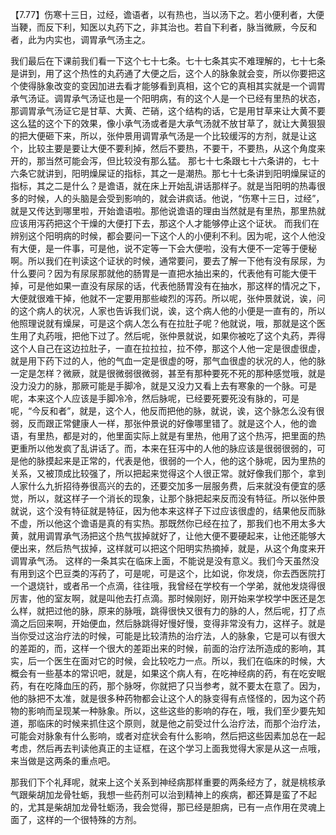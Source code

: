 【7.77】伤寒十三日，过经，谵语者，以有热也，当以汤下之。若小便利者，大便当鞕，而反下利，知医以丸药下之，非其治也。若自下利者，脉当微厥，今反和者，此为内实也，调胃承气汤主之。

我们最后在下课前我们看一下这个七十七条。七十七条其实不难理解的，七十七条是讲到，用了这个热性的丸药通了大便之后，这个人的脉象就会变，所以你要把这个使得脉象改变的变因加进去看才能够看到真相，这个它的真相其实就是一个调胃承气汤证。调胃承气汤证也是一个阳明病，有的这个人是一个已经有里热的状态，那调胃承气汤证它是甘草、大黄、芒硝，这个结构的话，它是用甘草来让大黄不要这么猛的这个下的效果，像小承气汤或者是大承气汤就不放甘草了，就让大黄狠狠的把大便砸下来，所以，张仲景用调胃承气汤是一个比较缓泻的方剂，就是让这个，比较主要是要让大便不要利掉，然后不要热，不要干，不要热，从这个角度来开的，那当然可能会泻，但比较没有那么猛。
那七十七条跟七十六条讲的，七十六条它就讲到，阳明燥屎证的指标，其之一是潮热。那七十七条讲到阳明燥屎证的指标，其之二是什么？是谵语，就在床上开始乱讲话那样子。就是当阳明的热毒很多的时候，人的头脑是会受到影响的，就会讲疯话。他说，“伤寒十三日，过经”，就是又传达到哪里啦，开始谵语啦。那他说谵语的理由当然就是有里热，那里热就应该用泻药把这个干燥的大便打下去，那这个人才能够停止这个证状。
而我们在辨别这个阳明病的时候，都会要问一下这个人的小便利不利。因为呢，这个人他没有大便，是一件事，可是他，说不定等一下会大便啦，没有大便不一定等于便秘啊。所以我们在判读这个证状的时候，通常要问，要去了解一下他有没有尿尿，为什么要问？因为有尿尿那就他的肠胃是一直把水抽出来的，代表他有可能大便干掉，可是他如果一直没有尿尿的话，代表他肠胃没有在抽水，那这样的情况之下，大便就很难干掉，他就不一定要用那些峻烈的泻药。所以呢，张仲景就说，诶，问的这个病人的状况，人家也告诉我们说，诶，这个病人他的小便是一直有的，所以他照理说就有燥屎，可是这个病人怎么有在拉肚子呢？他就说，哦，那就是这个医生用了丸药哦，把他下过了。然后呢，张仲景就说，如果你被吃了这个丸药，弄得这个人自己在这边拉肚子，一直在拉拉拉，拉不停，那这个人他一定是很虚很虚，就是用下药下过的人，他的气血一定是很虚的呀，那气血很虚的状况的人，他的脉一定是怎样？微厥，就是很微弱很微弱，甚至有那种要死不死的那种感觉哦，就是没力没力的脉，那厥可能是手脚冷，就是又没力又看上去有寒象的一个脉。可是呢，本来这个人应该是手脚冷冷，然后脉呢，已经要死要死没有脉的，可是呢，“今反和者”，就是，这个人，他反而把他的脉，就说，诶，这个脉怎么没有很弱，反而跟正常健康人一样，那张仲景说的好像哪里错了。就是这个人，他的谵语，有里热，都是对的，他里面实际上就是有里热，他用了这个热泻，把里面的热更重所以他发疯了乱讲话了。而，本来在狂泻中的人他的脉应该是很弱很弱的，可是他的脉摸起来是正常的，代表是他，很弱的一个人，他的这个脉呢，因为里热的关系，又被顶成比较强了，所以把起来觉得这个人很正常。就好像我们那个，拿到人家什么九折招待券很高兴的去的，还要交加多一层服务费，后来就没有便宜的感觉，所以，就这样子一个消长的现象，让那个脉把起来反而没有特征。所以张仲景就说，这个没有特征就是特征，因为他本来这样子下过应该很虚的，结果他反而脉不虚，所以他这个谵语是真的有实热。那既然你已经在拉了，那我们也不用太多大黄，就用调胃承气汤把这个热气拔掉就好了，让他大便不要硬起来，让他还能够大便出来，然后热气拔掉，这样就可以把这个阳明实热摘掉，就是，从这个角度来开调胃承气汤。
这样的一条其实在临床上面，不能说是没有意义。我们今天虽然没有用到这个巴豆类的泻药了，可是呢，可是这个，比如说，你发烧，你去西医院打一个退烧针，或者吊一个点滴，往往哦，我曾经在学校有一个学弟，就他发烧得很厉害，他的室友啊，就是叫他去打点滴。那时候刚好，刚开始来学校学中医还是怎么样，就把过他的脉，原来的脉哦，跳得很快又很有力的脉的人，然后呢，打了点滴之后回来啊，开始便血，然后脉跳得好慢好慢，变得非常没有力，这样子。就是当你受过这治疗法的时候，可能是比较清热的治疗法，人的脉象，它是可以有很大的差距的，而，这样一个很大的差距出来的时候，前面的治疗法所造成的影响，其实，后一个医生在面对它的时候，会比较吃力一点。所以，我们在临床的时候，大概会有一些基本的常识吧，就是，如果这个病人有，在吃神经病的药，有在吃安眠药，有在吃降血压的药，那个脉呀，你就把了只当参考，就不要太在意了。因为，他的脉把不太准，就是很多种药物都会让这个人的脉变得有点怪怪的，因为这个药物的影响而呈现某一种脉象。所以，这些这些的影响的存在，哦，我们至少要先知道，那临床的时候来抓住这个原则，就是他之前受过什么治疗法，而那个治疗法，可能会对脉象有什么影响，或者对症状会有什么影响，然后把这些因素加总在一起考虑，然后再去判读他真正的主证框，在这个学习上面我觉得大家是从这一点哦，来当做是这两条的重点吧。

那我们下个礼拜呢，就来上这个关系到神经病那样重要的两条经方了，就是桃核承气跟柴胡加龙骨牡蛎，我想一些药剂可以治到精神上的疾病，都还算是蛮了不起的，尤其是柴胡加龙骨牡蛎汤，我会觉得，那已经是胆病，已有一点作用在灵魂上面了，这样的一个很特殊的方剂。
